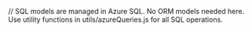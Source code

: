 // SQL models are managed in Azure SQL. No ORM models needed here. Use utility functions in utils/azureQueries.js for all SQL operations.
